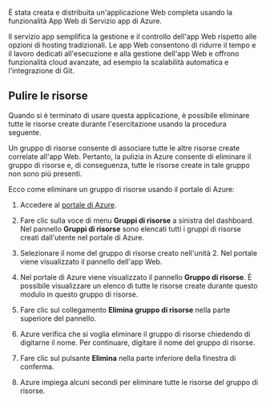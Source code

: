 È stata creata e distribuita un'applicazione Web completa usando la funzionalità App Web di Servizio app di Azure.

Il servizio app semplifica la gestione e il controllo dell'app Web rispetto alle opzioni di hosting tradizionali. Le app Web consentono di ridurre il tempo e il lavoro dedicati all'esecuzione e alla gestione dell'app Web e offrono funzionalità cloud avanzate, ad esempio la scalabilità automatica e l'integrazione di Git.

## <a name="clean-up-resources"></a>Pulire le risorse

Quando si è terminato di usare questa applicazione, è possibile eliminare tutte le risorse create durante l'esercitazione usando la procedura seguente.

Un gruppo di risorse consente di associare tutte le altre risorse create correlate all'app Web. Pertanto, la pulizia in Azure consente di eliminare il gruppo di risorse e, di conseguenza, tutte le risorse create in tale gruppo non sono più presenti.

Ecco come eliminare un gruppo di risorse usando il portale di Azure:

1. Accedere al [portale di Azure](https://portal.azure.com/?azure-portal=true).

1. Fare clic sulla voce di menu **Gruppi di risorse** a sinistra del dashboard. Nel pannello **Gruppi di risorse** sono elencati tutti i gruppi di risorse creati dall'utente nel portale di Azure.

1. Selezionare il nome del gruppo di risorse creato nell'unità 2. Nel portale viene visualizzato il pannello dell'app Web.

1. Nel portale di Azure viene visualizzato il pannello **Gruppo di risorse**. È possibile visualizzare un elenco di tutte le risorse create durante questo modulo in questo gruppo di risorse.

1. Fare clic sul collegamento **Elimina gruppo di risorse** nella parte superiore del pannello.

1. Azure verifica che si voglia eliminare il gruppo di risorse chiedendo di digitarne il nome. Per continuare, digitare il nome del gruppo di risorse.

1. Fare clic sul pulsante **Elimina** nella parte inferiore della finestra di conferma.

1. Azure impiega alcuni secondi per eliminare tutte le risorse del gruppo di risorse.
